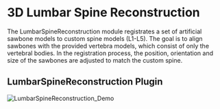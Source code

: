 # 3D Lumbar Spine Reconstruction
The LumbarSpineReconstruction module registrates a set of artificial sawbone models to custom spine models (L1-L5).
The goal is to align sawbones with the provided vertebra models, which consist of only the vertebral bodies.
In the registration process, the position, orientation and size of the sawbones are adjusted to match the custom spine.

## LumbarSpineReconstruction Plugin
![LumbarSpineReconstruction_Demo](https://github.com/VisSim-UniKO/3D-Spine-Reconstruction/assets/105813930/5b1ff5f1-2631-476c-a024-274770fb3878)
